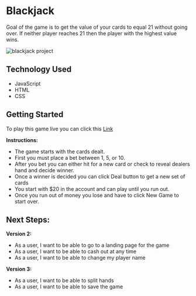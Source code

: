 # Blackjack
Goal of the game is to get the value of your cards to equal 21 without going over. If neither player reaches 21 then the player with the highest value wins. 

![blackjack project](https://user-images.githubusercontent.com/119767329/211226275-ce4a3bc4-ddc7-48b5-8db4-b8b962e54446.png)


## Technology Used
- JavaScript
- HTML
- CSS

## Getting Started
To play this game live you can click this [Link](https://gharmon327.github.io/blackjack-project/)

**Instructions:**
- The game starts with the cards dealt.
- First you must place a bet between 1, 5, or 10.
- After you bet you can either hit for a new card or check to reveal dealers hand and decide winner. 
- Once a winner is decided you can click Deal button to get a new set of cards
- You start with $20 in the account and can play until you run out. 
- Once you run out of money you lose and have to click New Game to start over. 

## Next Steps:
**Version 2:**
- As a user, I want to be able to go to a landing page for the game
- As a user, I want to be able to cash out at any time
- As a user, I want to be able to change my player name

**Version 3:**
- As a user, I want to be able to split hands
- As a user, I want to be able to save the game
